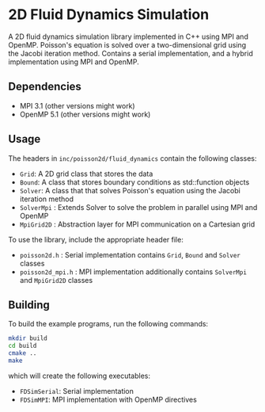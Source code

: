# 2D Fluid Dynamics Simulation

A 2D fluid dynamics simulation library implemented in C++ using MPI and OpenMP. 
Poisson's equation is solved over a two-dimensional grid using the Jacobi iteration method.
Contains a serial implementation, and a hybrid implementation using MPI and OpenMP.

## Dependencies
- MPI 3.1 (other versions might work)
- OpenMP 5.1 (other versions might work)

## Usage

The headers in `inc/poisson2d/fluid_dynamics` contain the following classes:
- `Grid`: A 2D grid class that stores the data
- `Bound`: A class that stores boundary conditions as std::function objects
- `Solver`: A class that that solves Poisson's equation using the Jacobi iteration method
- `SolverMpi` : Extends Solver to solve the problem in parallel using MPI and OpenMP
- `MpiGrid2D` : Abstraction layer for MPI communication on a Cartesian grid

To use the library, include the appropriate header file:
- `poisson2d.h` : Serial implementation contains `Grid`, `Bound` and `Solver` classes
- `poisson2d_mpi.h` : MPI implementation additionally contains `SolverMpi` and `MpiGrid2D` classes

## Building

To build the example programs, run the following commands:
```bash
mkdir build
cd build
cmake ..
make
```
which will create the following executables:
- `FDSimSerial`: Serial implementation
- `FDSimMPI`: MPI implementation with OpenMP directives
